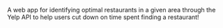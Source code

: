 A web app for identifying optimal restaurants in a given area through the Yelp API to help users cut down on time spent finding a restaurant!
